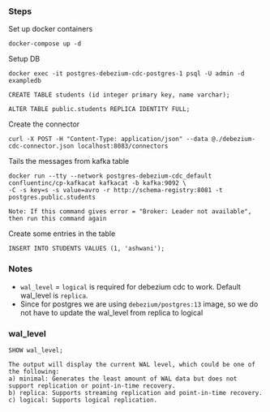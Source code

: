 ### Steps

Set up docker containers
```
docker-compose up -d
```

Setup DB
```
docker exec -it postgres-debezium-cdc-postgres-1 psql -U admin -d exampledb

CREATE TABLE students (id integer primary key, name varchar);

ALTER TABLE public.students REPLICA IDENTITY FULL;
```

Create the connector
```
curl -X POST -H "Content-Type: application/json" --data @./debezium-cdc-connector.json localhost:8083/connectors
```

Tails the messages from kafka table
```
docker run --tty --network postgres-debezium-cdc_default confluentinc/cp-kafkacat kafkacat -b kafka:9092 \
-C -s key=s -s value=avro -r http://schema-registry:8081 -t postgres.public.students

Note: If this command gives error = "Broker: Leader not available", then run this command again
```

Create some entries in the table
```
INSERT INTO STUDENTS VALUES (1, 'ashwani');
```


### Notes
* `wal_level` = `logical` is required for debezium cdc to work. Default wal_level is `replica`.
* Since for postgres we are using `debezium/postgres:13` image, so we do not have to update the wal_level from replica to logical

### wal_level
```
SHOW wal_level;

The output will display the current WAL level, which could be one of the following:
a) minimal: Generates the least amount of WAL data but does not support replication or point-in-time recovery.
b) replica: Supports streaming replication and point-in-time recovery.
c) logical: Supports logical replication.
```
